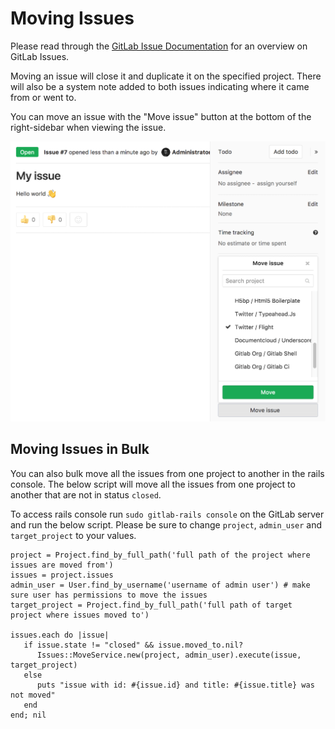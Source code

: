 # Moving Issues

Please read through the [GitLab Issue Documentation](index.md) for an overview on GitLab Issues.

Moving an issue will close it and duplicate it on the specified project.
There will also be a system note added to both issues indicating where it came from or went to.

You can move an issue with the "Move issue" button at the bottom of the right-sidebar when viewing the issue.

![move issue - button](img/sidebar_move_issue.png)

## Moving Issues in Bulk

You can also bulk move all the issues from one project to another in the rails console. The below script will move all the issues from one project to another that are not in status `closed`.

To access rails console run `sudo gitlab-rails console` on the GitLab server and run the below script. Please be sure to change `project`, `admin_user` and `target_project` to your values.

```
project = Project.find_by_full_path('full path of the project where issues are moved from')
issues = project.issues
admin_user = User.find_by_username('username of admin user') # make sure user has permissions to move the issues
target_project = Project.find_by_full_path('full path of target project where issues moved to')

issues.each do |issue|
   if issue.state != "closed" && issue.moved_to.nil?
      Issues::MoveService.new(project, admin_user).execute(issue, target_project)
   else
      puts "issue with id: #{issue.id} and title: #{issue.title} was not moved"
   end
end; nil

``` 